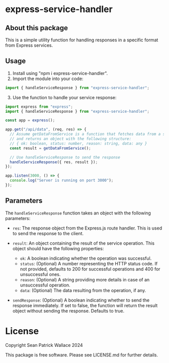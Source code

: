 # express-service-handler

## About this package

This is a simple utility function for handling responses in a specific format from Express services.

## Usage

1. Install using "npm i express-service-handler".
2. Import the module into your code:

```javascript
import { handleServiceResponse } from "express-service-handler";
```

3. Use the function to handle your service response:

```javascript
import express from "express";
import { handleServiceResponse } from "express-service-handler";

const app = express();

app.get("/api/data", (req, res) => {
  // Assume getDataFromService is a function that fetches data from a service
  // and returns an object with the following structure:
  // { ok: boolean, status: number, reason: string, data: any }
  const result = getDataFromService();

  // Use handleServiceResponse to send the response
  handleServiceResponse({ res, result });
});

app.listen(3000, () => {
  console.log("Server is running on port 3000");
});
```

## Parameters

The `handleServiceResponse` function takes an object with the following parameters:

- `res`: The response object from the Express.js route handler. This is used to send the response to the client.

- `result`: An object containing the result of the service operation. This object should have the following properties:

  - `ok`: A boolean indicating whether the operation was successful.
  - `status`: (Optional) A number representing the HTTP status code. If not provided, defaults to 200 for successful operations and 400 for unsuccessful ones.
  - `reason`: (Optional) A string providing more details in case of an unsuccessful operation.
  - `data`: (Optional) The data resulting from the operation, if any.

- `sendResponse`: (Optional) A boolean indicating whether to send the response immediately. If set to false, the function will return the result object without sending the response. Defaults to true.

# License
Copyright Sean Patrick Wallace 2024

This package is free software. Please see LICENSE.md for further details.